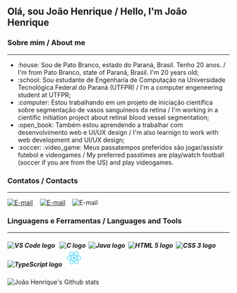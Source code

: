 <h2>Olá, sou João Henrique / Hello, I'm João Henrique</h2>

<h3>Sobre mim / About me</h3>

<hr></hr>

<ul>
    <li> :house: Sou de Pato Branco, estado do Paraná, Brasil. Tenho 20 anos. / I'm from Pato Branco, state of Paraná, Brasil. I'm 20 years old;</li>
    <li> :school: Sou estudante de Engenharia de Computação na Universidade Tecnológica Federal do Paraná (UTFPR) / I'm a computer engeneering student at UTFPR;</li>
    <li> :computer: Estou trabalhando em um projeto de iniciação científica sobre segmentação de vasos sanguíneos da retina / I'm working in a cientific initiation project about retinal blood vessel segmentation;</li>
    <li> :open_book: Também estou aprendendo a trabalhar com desenvolvimento web e UI/UX design / I'm also learnign to work with web development and UI/UX design;</li>
    <li> :soccer: :video_game: Meus passatempos preferidos são jogar/assistir futebol e videogames / My preferred passtimes are play/watch football (soccer if you are from the US) and play videogames.</li>
</ul>

<h3>Contatos / Contacts</h3>
<hr></hr>

[<img src="https://cdn-icons-png.flaticon.com/512/732/732200.png" alt="E-mail" height="40px">](mailto:joaohenriquepereiramachado@gmail.com)  &nbsp;&nbsp; [<img src="https://cdn-icons-png.flaticon.com/512/1384/1384063.png" alt="E-mail" height="40px">](https://www.instagram.com/joaohenrique.1505/) &nbsp;&nbsp;
<img src="https://camo.githubusercontent.com/c8a9c5b414cd812ad6a97a46c29af67239ddaeae08c41724ff7d945fb4c047e5/68747470733a2f2f6564656e742e6769746875622e696f2f537570657254696e7949636f6e732f696d616765732f7376672f6c696e6b6564696e2e737667" alt="E-mail" height="40px">

<h3> Linguagens e Ferramentas / Languages and Tools </h3>
<hr></hr>

<h5>
    <img src="https://raw.githubusercontent.com/yurijserrano/Github-Profile-Readme-Logos/f994c418a134b58c4aec11152f6a4a33fa89da26/text%20editors/vscode.svg" alt="VS Code logo" height = "40px">&nbsp;&nbsp;
    <img src="https://raw.githubusercontent.com/jmnote/z-icons/master/svg/c.svg" alt="C logo" height = "40px">&nbsp;
    <img src="https://cdn-icons-png.flaticon.com/512/226/226777.png" alt="Java logo" height = "40px">&nbsp;
    <img src="https://cdn-icons-png.flaticon.com/512/174/174854.png" alt="HTML 5 logo" height = "40px">&nbsp;
    <img src="https://cdn-icons-png.flaticon.com/512/732/732190.png" alt="CSS 3 logo" height = "40px">&nbsp;
    <img src="https://raw.githubusercontent.com/yurijserrano/Github-Profile-Readme-Logos/f994c418a134b58c4aec11152f6a4a33fa89da26/programming%20languages/typescript.svg" alt="TypeScript logo" height = "40px">&nbsp;
    <img src="https://raw.githubusercontent.com/github/explore/80688e429a7d4ef2fca1e82350fe8e3517d3494d/topics/react/react.png" alt="React logo" height = "40px">&nbsp;
</h5>

![João Henrique's Github stats](https://github-readme-stats.vercel.app/api?username=joaoHenriqueMachado&show_icons=true&theme=dark&hide_rank=true)


